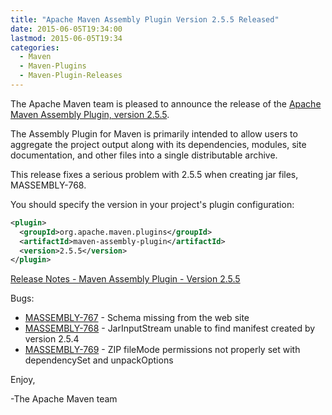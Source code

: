 ```yaml
---
title: "Apache Maven Assembly Plugin Version 2.5.5 Released"
date: 2015-06-05T19:34:00
lastmod: 2015-06-05T19:34
categories:
  - Maven
  - Maven-Plugins
  - Maven-Plugin-Releases
---
```

The Apache Maven team is pleased to announce the release of the [Apache
Maven Assembly Plugin, version 2.5.5](http://maven.apache.org/plugins/maven-assembly-plugin/).

The Assembly Plugin for Maven is primarily intended to allow users to aggregate
the project output along with its dependencies, modules, site documentation,
and other files into a single distributable archive.

This release fixes a serious problem with 2.5.5 when creating jar
files, MASSEMBLY-768.

You should specify the version in your project's plugin configuration:

```xml
<plugin>
  <groupId>org.apache.maven.plugins</groupId>
  <artifactId>maven-assembly-plugin</artifactId>
  <version>2.5.5</version>
</plugin>
```

<!-- more -->

[Release Notes - Maven Assembly Plugin - Version 2.5.5](https://issues.apache.org/jira/secure/ReleaseNote.jspa?version=12332381&styleName=Text&projectId=12317220)

Bugs:

 * [MASSEMBLY-767](https://issues.apache.org/jira/browse/MASSEMBLY-767) - Schema missing from the web site
 * [MASSEMBLY-768](https://issues.apache.org/jira/browse/MASSEMBLY-768) - JarInputStream unable to find  manifest created by version 2.5.4
 * [MASSEMBLY-769](https://issues.apache.org/jira/browse/MASSEMBLY-769) - ZIP fileMode permissions not properly set with dependencySet and unpackOptions


Enjoy,

-The Apache Maven team
